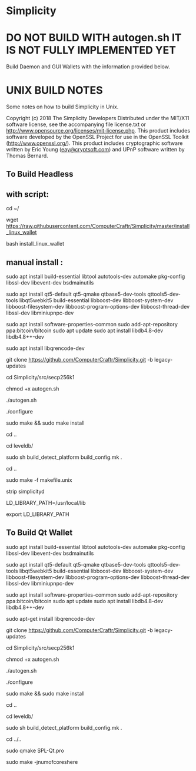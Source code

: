 # Simplicity

DO NOT BUILD WITH autogen.sh IT IS NOT FULLY IMPLEMENTED YET
==============================================================

Build Daemon and GUI Wallets with the information provided below.


UNIX BUILD NOTES
====================
Some notes on how to build Simplicity in Unix.

Copyright (c) 2018 The Simplicity Developers
Distributed under the MIT/X11 software license, see the accompanying
file license.txt or http://www.opensource.org/licenses/mit-license.php.
This product includes software developed by the OpenSSL Project for use in
the OpenSSL Toolkit (http://www.openssl.org/).  This product includes
cryptographic software written by Eric Young (eay@cryptsoft.com) and UPnP
software written by Thomas Bernard.


To Build Headless
-----------------
with script:
------------

 cd ~/
 
 wget https://raw.githubusercontent.com/ComputerCraftr/Simplicity/master/install_linux_wallet
 
 bash install_linux_wallet
 
 
manual install :
----------------

sudo apt install build-essential libtool autotools-dev automake pkg-config libssl-dev libevent-dev bsdmainutils

sudo apt install qt5-default qt5-qmake qtbase5-dev-tools qttools5-dev-tools libqt5webkit5 build-essential libboost-dev libboost-system-dev libboost-filesystem-dev libboost-program-options-dev libboost-thread-dev libssl-dev libminiupnpc-dev

sudo apt install software-properties-common
sudo add-apt-repository ppa:bitcoin/bitcoin
sudo apt update
sudo apt install libdb4.8-dev libdb4.8++-dev

sudo apt install libqrencode-dev

git clone https://github.com/ComputerCraftr/Simplicity.git -b legacy-updates

cd Simplicity/src/secp256k1

chmod +x autogen.sh

./autogen.sh

./configure

sudo make && sudo make install

cd ..

cd leveldb/

sudo sh build_detect_platform build_config.mk .

cd ..

sudo make -f makefile.unix

strip simplicityd

LD_LIBRARY_PATH=/usr/local/lib

export LD_LIBRARY_PATH


To Build Qt Wallet
------------------

sudo apt install build-essential libtool autotools-dev automake pkg-config libssl-dev libevent-dev bsdmainutils

sudo apt install qt5-default qt5-qmake qtbase5-dev-tools qttools5-dev-tools libqt5webkit5 build-essential libboost-dev libboost-system-dev libboost-filesystem-dev libboost-program-options-dev libboost-thread-dev libssl-dev libminiupnpc-dev 

sudo apt install software-properties-common
sudo add-apt-repository ppa:bitcoin/bitcoin
sudo apt update
sudo apt install libdb4.8-dev libdb4.8++-dev

sudo apt-get install libqrencode-dev

git clone https://github.com/ComputerCraftr/Simplicity.git -b legacy-updates

cd Simplicity/src/secp256k1

chmod +x autogen.sh

./autogen.sh

./configure

sudo make && sudo make install

cd ..

cd leveldb/

sudo sh build_detect_platform build_config.mk .

cd ../..

sudo qmake SPL-Qt.pro

sudo make -jnumofcoreshere
